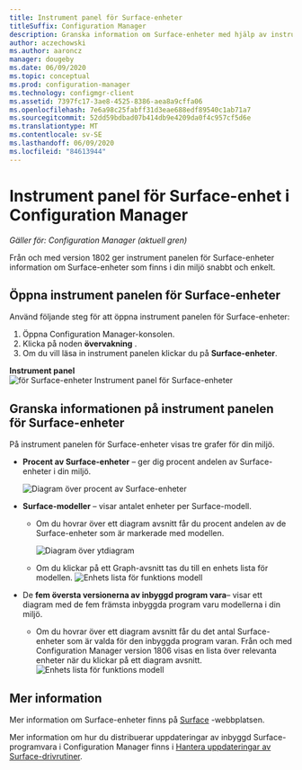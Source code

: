 ```yaml
---
title: Instrument panel för Surface-enheter
titleSuffix: Configuration Manager
description: Granska information om Surface-enheter med hjälp av instrument panelen.
author: aczechowski
ms.author: aaroncz
manager: dougeby
ms.date: 06/09/2020
ms.topic: conceptual
ms.prod: configuration-manager
ms.technology: configmgr-client
ms.assetid: 7397fc17-3ae8-4525-8386-aea8a9cffa06
ms.openlocfilehash: 7e6a98c25fabff31d3eae688edf89540c1ab71a7
ms.sourcegitcommit: 52dd59bdbad07b414db9e4209da0f4c957cf5d6e
ms.translationtype: MT
ms.contentlocale: sv-SE
ms.lasthandoff: 06/09/2020
ms.locfileid: "84613944"
---
```

# <a name="surface-device-dashboard-in-configuration-manager"></a>Instrument panel för Surface-enhet i Configuration Manager

*Gäller för: Configuration Manager (aktuell gren)*

Från och med version 1802 ger instrument panelen för Surface-enheter information om Surface-enheter som finns i din miljö snabbt och enkelt. <!--1355788-->

## <a name="open-the-surface-device-dashboard"></a>Öppna instrument panelen för Surface-enheter

Använd följande steg för att öppna instrument panelen för Surface-enheter: 

1. Öppna Configuration Manager-konsolen. 
2. Klicka på noden **övervakning** . 
3. Om du vill läsa in instrument panelen klickar du på **Surface-enheter**.

**Instrument panel** 
 ![ för Surface-enheter Instrument panel för Surface-enheter](media/Surface-device-dashboard.PNG)



## <a name="reviewing-information-in-the-surface-device-dashboard"></a>Granska informationen på instrument panelen för Surface-enheter

På instrument panelen för Surface-enheter visas tre grafer för din miljö. 

- **Procent av Surface-enheter** – ger dig procent andelen av Surface-enheter i din miljö.

    ![Diagram över procent av Surface-enheter](media/Percent-Surface-Devices.PNG)
- **Surface-modeller** – visar antalet enheter per Surface-modell. 
  - Om du hovrar över ett diagram avsnitt får du procent andelen av de Surface-enheter som är markerade med modellen. 

       ![Diagram över ytdiagram](media/Surface-Models-Hover.PNG)
  - Om du klickar på ett Graph-avsnitt tas du till en enhets lista för modellen. 
      ![Enhets lista för funktions modell](media/Surface-Model-Device-List.PNG)

- De **fem översta versionerna av inbyggd program vara**– visar ett diagram med de fem främsta inbyggda program varu modellerna i din miljö. 
  - Om du hovrar över ett diagram avsnitt får du det antal Surface-enheter som är valda för den inbyggda program varan. Från och med Configuration Manager version 1806 visas en lista över relevanta enheter när du klickar på ett diagram avsnitt. <!--1358654-->
     ![Enhets lista för funktions modell](media/Surface-Firmware-Hover.PNG)


## <a name="more-information"></a>Mer information

Mer information om Surface-enheter finns på [Surface](https://www.microsoft.com/surface) -webbplatsen.

Mer information om hur du distribuerar uppdateringar av inbyggd Surface-programvara i Configuration Manager finns i [Hantera uppdateringar av Surface-drivrutiner](../../../sum/deploy-use/surface-drivers.md).




